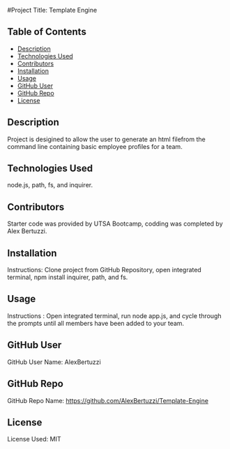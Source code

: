 
  #Project Title: Template Engine

  ## Table of Contents
  * [Description](#description)
  * [Technologies Used](#technologies)
  * [Contributors](#contributors)
  * [Installation](#install)
  * [Usage](#usage)
  * [GitHub User](#github)
  * [GitHub Repo](#repo)
  * [License](#license)

  ## Description
  Project is desigined to allow the user to generate an html filefrom the command line  containing basic employee profiles for a team.

  ## Technologies Used
  node.js, path, fs, and inquirer.

  ## Contributors
  Starter code was provided by UTSA Bootcamp, codding was completed by Alex Bertuzzi.

  ## Installation
  Instructions: Clone project from GitHub Repository, open integrated terminal, npm install inquirer, path, and fs.

  ## Usage
  Instructions : Open integrated terminal, run node app.js, and cycle through the prompts until all members have been added to your team.

  ## GitHub User
  GitHub User Name: AlexBertuzzi

  ## GitHub Repo
  GitHub Repo Name: https://github.com/AlexBertuzzi/Template-Engine

  ## License
  License Used: MIT

